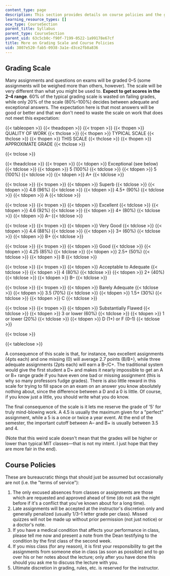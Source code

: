 ```yaml
---
content_type: page
description: This section provides details on course policies and the grading scale.
learning_resource_types: []
ocw_type: CourseSection
parent_title: Syllabus
parent_type: CourseSection
parent_uid: 63c5cb0c-f90f-7199-0522-1a99178e67cf
title: More on Grading Scale and Course Policies
uid: 3807e520-fab5-0938-3a1e-d3ce2fb8a836
---
```


Grading Scale
-------------

Many assignments and questions on exams will be graded 0–5 (some assignments will be weighed more than others, however). The scale will be very different than what you might be used to. **Expect to get scores in the 2–4 range**. 60% of the typical grading scale is wasted on failing grades, while only 20% of the scale (80%–100%) decides between adequate and exceptional answers. The expectation here is that most answers will be good or better and that we don't need to waste the scale on work that does not meet this expectation:

{{< tableopen >}}
{{< theadopen >}}
{{< tropen >}}
{{< thopen >}}
QUALITY OF WORK
{{< thclose >}}
{{< thopen >}}
TYPICAL SCALE
{{< thclose >}}
{{< thopen >}}
THIS SCALE
{{< thclose >}}
{{< thopen >}}
APPROXIMATE GRADE
{{< thclose >}}

{{< trclose >}}

{{< theadclose >}}
{{< tropen >}}
{{< tdopen >}}
Exceptional (see below)
{{< tdclose >}}
{{< tdopen >}}
5 (100%)
{{< tdclose >}}
{{< tdopen >}}
5 (100%)
{{< tdclose >}}
{{< tdopen >}}
A+
{{< tdclose >}}

{{< trclose >}}
{{< tropen >}}
{{< tdopen >}}
Superb
{{< tdclose >}}
{{< tdopen >}}
4.8 (96%)
{{< tdclose >}}
{{< tdopen >}}
4.5+ (90%)
{{< tdclose >}}
{{< tdopen >}}
A
{{< tdclose >}}

{{< trclose >}}
{{< tropen >}}
{{< tdopen >}}
Excellent
{{< tdclose >}}
{{< tdopen >}}
4.6 (92%)
{{< tdclose >}}
{{< tdopen >}}
4+ (80%)
{{< tdclose >}}
{{< tdopen >}}
A–
{{< tdclose >}}

{{< trclose >}}
{{< tropen >}}
{{< tdopen >}}
Very Good
{{< tdclose >}}
{{< tdopen >}}
4.4 (88%)
{{< tdclose >}}
{{< tdopen >}}
3+ (60%)
{{< tdclose >}}
{{< tdopen >}}
B+
{{< tdclose >}}

{{< trclose >}}
{{< tropen >}}
{{< tdopen >}}
Good
{{< tdclose >}}
{{< tdopen >}}
4.25 (85%)
{{< tdclose >}}
{{< tdopen >}}
2.5+ (50%)
{{< tdclose >}}
{{< tdopen >}}
B
{{< tdclose >}}

{{< trclose >}}
{{< tropen >}}
{{< tdopen >}}
Acceptable to Adequate
{{< tdclose >}}
{{< tdopen >}}
4 (80%)
{{< tdclose >}}
{{< tdopen >}}
2+ (40%)
{{< tdclose >}}
{{< tdopen >}}
B–
{{< tdclose >}}

{{< trclose >}}
{{< tropen >}}
{{< tdopen >}}
Barely Adequate
{{< tdclose >}}
{{< tdopen >}}
3.5 (70%)
{{< tdclose >}}
{{< tdopen >}}
1.5+ (30%)
{{< tdclose >}}
{{< tdopen >}}
C
{{< tdclose >}}

{{< trclose >}}
{{< tropen >}}
{{< tdopen >}}
Substantially Flawed
{{< tdclose >}}
{{< tdopen >}}
3 or lower (60%)
{{< tdclose >}}
{{< tdopen >}}
1 or lower (20%)
{{< tdclose >}}
{{< tdopen >}}
D (1+) or F (0–1)
{{< tdclose >}}

{{< trclose >}}

{{< tableclose >}}

A consequence of this scale is that, for instance, two excellent assignments (4pts each) and one missing (0) will average 2.7 points (B/B+), while three adequate assignments (2pts each) will earn a B–/C+. The traditional system would give the first student a D+ and makes it nearly impossible to get an A or B+ range grade if you have even one bad or missing assignment (this is why so many professors fudge grades). There is also little reward in this scale for trying to fill space on an exam on an answer you know absolutely nothing about, since the difference between a D and a 0 is little. Of course, if you know just a little, you should write what you do know.

The final consequence of the scale is it lets me reserve the grade of '5' for truly mind-blowing work. A 4.5 is usually the maximum given for a "perfect" assignment, while a 5 is a once or twice a year event. At the end of the semester, the important cutoff between A– and B+ is usually between 3.5 and 4.

(Note that this weird scale doesn't mean that the grades will be higher or lower than typical MIT classes—that is not my intent. I just hope that they are more fair in the end).

Course Policies
---------------

These are bureaucratic things that should just be assumed but occasionally are not (i.e. the "terms of service"):

1.  The only excused absences from classes or assignments are those which are requested and approved ahead of time (do not ask the night before if it's a conflict that you've known about for a long time).
2.  Late assignments will be accepted at the instructor's discretion only and generally penalized (usually 1/3–1 letter grade per class). Missed quizzes will not be made up without prior permission (not just notice) or a doctor's note.
3.  If you have a medical condition that affects your performance in class, please tell me now and present a note from the Dean testifying to the condition by the first class of the second week.
4.  If you miss class (for any reason), it is first your responsibility to get the assignments from someone else in class (as soon as possible) and to go over his or her notes about the lecture; only after you have done this should you ask me to discuss the lecture with you.
5.  Ultimate discretion in grading, rules, etc. is reserved for the instructor.